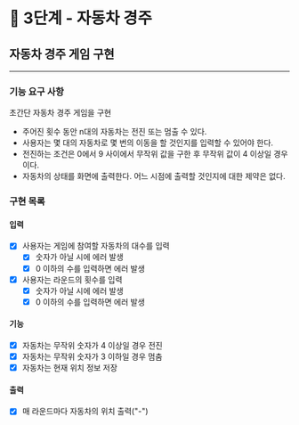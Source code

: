 # 🚀 3단계 - 자동차 경주

## 자동차 경주 게임 구현
---

### 기능 요구 사항
초간단 자동차 경주 게임을 구현

- 주어진 횟수 동안 n대의 자동차는 전진 또는 멈출 수 있다.
- 사용자는 몇 대의 자동차로 몇 번의 이동을 할 것인지를 입력할 수 있어야 한다.
- 전진하는 조건은 0에서 9 사이에서 무작위 값을 구한 후 무작위 값이 4 이상일 경우이다.
- 자동차의 상태를 화면에 출력한다. 어느 시점에 출력할 것인지에 대한 제약은 없다.

### 구현 목록
#### 입력
- [x] 사용자는 게임에 참여할 자동차의 대수를 입력<br>
  - [x] 숫자가 아닐 시에 에러 발생
  - [x] 0 이하의 수를 입력하면 에러 발생
- [x] 사용자는 라운드의 횟수를 입력
  - [x] 숫자가 아닐 시에 에러 발생
  - [x] 0 이하의 수를 입력하면 에러 발생

#### 기능
- [x] 자동차는 무작위 숫자가 4 이상일 경우 전진
- [x] 자동차는 무작위 숫자가 3 이하일 경우 멈춤
- [x] 자동차는 현재 위치 정보 저장

#### 출력
- [x] 매 라운드마다 자동차의 위치 출력("-")

